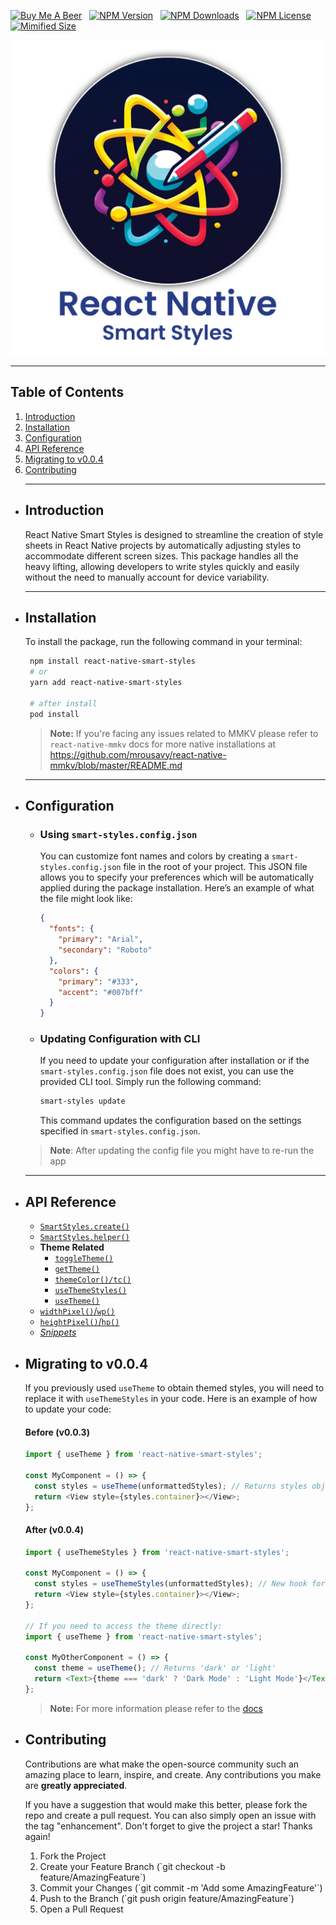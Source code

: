 <p align="center">

[![Buy Me A Beer](https://badgen.net/static/buymeacoffee/Buy%20Me%20A%20Beer?icon=&label=&color=cyan&labelColor=black&cache=300&scale=1.1)](https://www.buymeacoffee.com/bennykerido)
&nbsp;
[![NPM Version](https://badgen.net/npm/v/react-native-smart-styles?icon=npm&color=cyan&labelColor=black&label=Package&cache=300&scale=1.1)](https://www.npmjs.com/package/react-native-smart-styles)
&nbsp;
[![NPM Downloads](https://badgen.net/npm/dt/react-native-smart-styles?icon=npm&color=cyan&labelColor=black&label=Downloads&cache=300&scale=1.1)](https://www.npmjs.com/package/react-native-smart-styles)
&nbsp;
[![NPM License](https://badgen.net/npm/license/react-native-smart-styles?icon=npm&color=cyan&labelColor=black&label=License&cache=300&scale=1.1)](https://github.com/bennykerido/react-native-smart-styles/blob/main/LICENSE.md)
&nbsp;
[![Mimified Size](https://badgen.net/bundlephobia/min/react-native-smart-styles?color=cyan&labelColor=black&label=Minified%20Size&cache=300&scale=1.1)](https://github.com/bennykerido/react-native-smart-styles/blob/main/LICENSE.md)
&nbsp;

</p>

<p align="center">
    <img src="https://github.com/bennykerido/react-native-smart-styles/blob/main/media/RNSS-Transparent.png?raw=true" alt="Logo" />
</p>

---
## Table of Contents

1. [Introduction](#introduction)
1. [Installation](#installation)
1. [Configuration](#configuration)
1. [API Reference](#api-reference)
1. [Migrating to v0.0.4](#migrating-to-v004)
1. [Contributing](#contributing)


<ul>
<hr/>
<li>

## Introduction
React Native Smart Styles is designed to streamline the creation of style sheets in React Native projects by
automatically adjusting styles to accommodate different screen sizes. This package handles all the heavy lifting,
allowing developers to write styles quickly and easily without the need to manually account for device variability.
</li>
<hr/>

<li>

## Installation
To install the package, run the following command in your terminal:
  ```bash
   npm install react-native-smart-styles
   # or
   yarn add react-native-smart-styles

   # after install
   pod install
   ```
> **Note:** If you're facing any issues related to MMKV please refer to `react-native-mmkv` docs for more native
installations at https://github.com/mrousavy/react-native-mmkv/blob/master/README.md

</li>
<hr/>

<li>

## Configuration
<ul>
<li>

### Using `smart-styles.config.json`
  You can customize font names and colors by creating a `smart-styles.config.json` file in the root of your project.
  This JSON file allows you to specify your preferences which will be automatically applied during the package
  installation. Here’s an example of what the file might look like:
  ```json
  {
    "fonts": {
      "primary": "Arial",
      "secondary": "Roboto"
    },
    "colors": {
      "primary": "#333",
      "accent": "#007bff"
    }
  }
  ```
</li>
<li>

### Updating Configuration with CLI
  If you need to update your configuration after installation or if the `smart-styles.config.json` file does not
  exist, you can use the provided CLI tool. Simply run the following command:

  ```bash
  smart-styles update
  ```

  This command updates the configuration based on the settings specified in `smart-styles.config.json`.

</li>
</ul>

> **Note**: After updating the config file you might have to re-run the app
</li>
<hr/>
<li>

## API Reference
- [`SmartStyles.create()`](https://www.bennykerido.dev/react-native-smart-styles/docs/api/creating-styles#creating-styles)
- [`SmartStyles.helper()`](https://www.bennykerido.dev/react-native-smart-styles/docs/api/creating-styles#helper-function)
- **Theme Related**
    - [`toggleTheme()`](https://www.bennykerido.dev/react-native-smart-styles/docs/api/theme-related#toggletheme)
    - [`getTheme()`](https://www.bennykerido.dev/react-native-smart-styles/docs/api/theme-related#gettheme)
    - [`themeColor()/tc()`](https://www.bennykerido.dev/react-native-smart-styles/docs/api/theme-related#themecolor--tc)
    - [`useThemeStyles()`](https://www.bennykerido.dev/react-native-smart-styles/docs/api/theme-related#usethemestyles)
    - [`useTheme()`](https://www.bennykerido.dev/react-native-smart-styles/docs/api/theme-related#usetheme)
- [`widthPixel()`/`wp()`](https://www.bennykerido.dev/react-native-smart-styles/docs/api/utility-functions#widthpixel--wp)
- [`heightPixel()`/`hp()`](https://www.bennykerido.dev/react-native-smart-styles/docs/api/utility-functions#heightpixel--hp)
- [*Snippets*](https://www.bennykerido.dev/react-native-smart-styles/docs/snippets) ⁠

</li>
<li>

## Migrating to v0.0.4
If you previously used `useTheme` to obtain themed styles, you will need to replace it with `useThemeStyles` in your code. Here is an example of how to update your code:

#### Before (v0.0.3)
```javascript
import { useTheme } from 'react-native-smart-styles';

const MyComponent = () => {
  const styles = useTheme(unformattedStyles); // Returns styles object
  return <View style={styles.container}></View>;
};
```

#### After (v0.0.4)
```javascript
import { useThemeStyles } from 'react-native-smart-styles';

const MyComponent = () => {
  const styles = useThemeStyles(unformattedStyles); // New hook for obtaining themed styles
  return <View style={styles.container}></View>;
};

// If you need to access the theme directly:
import { useTheme } from 'react-native-smart-styles';

const MyOtherComponent = () => {
  const theme = useTheme(); // Returns 'dark' or 'light'
  return <Text>{theme === 'dark' ? 'Dark Mode' : 'Light Mode'}</Text>;
};
```
> **Note:** For more information please refer to the [docs](https://www.bennykerido.dev/react-native-smart-styles/docs/migration)

</li>
<li>

## Contributing
Contributions are what make the open-source community such an amazing place to learn, inspire, and create. Any
contributions you make are **greatly appreciated**.

If you have a suggestion that would make this better, please fork the repo and create a pull request. You can also
simply open an issue with the tag "enhancement".
Don't forget to give the project a star! Thanks again!

<ol>
<li>Fork the Project</li>
<li>Create your Feature Branch (`git checkout -b feature/AmazingFeature`)</li>
<li>Commit your Changes (`git commit -m 'Add some AmazingFeature'`)</li>
<li>Push to the Branch (`git push origin feature/AmazingFeature`)</li>
<li>Open a Pull Request</li>
</ol>
</li>
</ul>

